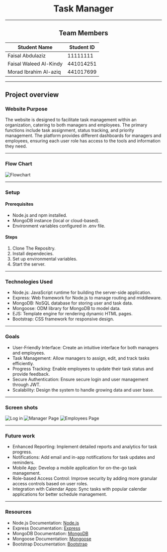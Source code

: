 <div align="center">

  # Task Manager
  
</div>

---

<div align="center">

  ## Team Members
  | Student Name  | Student ID |
  | ------------- | ------------- |
  | Faisal Abdulaziz | 11111111  |
  | Faisal Waleed Al-Kindy  | 441014251  |
  | Morad Ibrahim Al-aziq  | 441017699  |
  
</div>

---

## Project overview

### Website Purpose
The website is designed to facilitate task management within an organization, 
catering to both managers and employees. The primary functions include task assignment, status tracking, and priority management.
The platform provides different dashboards for managers and employees, ensuring each user role has access to the tools and information they need.

---

### Flow Chart
![Flowchart](images/faisal-enter-the-path)

---

### Setup
#### Prerequisites
- Node.js and npm installed.
- MongoDB instance (local or cloud-based).
- Environment variables configured in .env file.

#### Steps
1. Clone The Repositry.
2. Install dependecies.
3. Set up environmental variables.
4. Start the server.

---

### Technologies Used
- Node.js: JavaScript runtime for building the server-side application.
- Express: Web framework for Node.js to manage routing and middleware.
- MongoDB: NoSQL database for storing user and task data.
- Mongoose: ODM library for MongoDB to model data.
- EJS: Template engine for rendering dynamic HTML pages.
- Bootstrap: CSS framework for responsive design.

---

### Goals
- User-Friendly Interface: Create an intuitive interface for both managers and employees.
- Task Management: Allow managers to assign, edit, and track tasks efficiently.
- Progress Tracking: Enable employees to update their task status and provide feedback.
- Secure Authentication: Ensure secure login and user management through JWT.
- Scalability: Design the system to handle growing data and user base.

---

### Screen shots
![Log in](images/the-path)
![Manager Page](images/the-path)
![Employees Page](images/the-path)

---

### Future work
- Enhanced Reporting: Implement detailed reports and analytics for task progress.
- Notifications: Add email and in-app notifications for task updates and reminders.
- Mobile App: Develop a mobile application for on-the-go task management.
- Role-based Access Control: Improve security by adding more granular access controls based on user roles.
- Integration with Calendar Apps: Sync tasks with popular calendar applications for better schedule management.

---

### Resources
- Node.js Documentation: [Node.js](https://nodejs.org/)
- Express Documentation: [Express](https://expressjs.com/)
- MongoDB Documentation: [MongoDB](https://docs.mongodb.com/)
- Mongoose Documentation: [Mongoose](https://mongoosejs.com/docs/)
- Bootstrap Documentation: [Bootstrap](https://getbootstrap.com/docs/)





